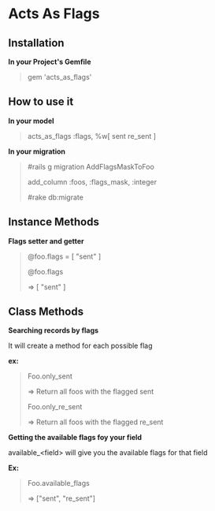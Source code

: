 Acts As Flags
===============

Installation
---------------
**In your Project's Gemfile**
> gem 'acts_as_flags'

How to use it
---------------
**In your model**
> acts_as_flags :flags, %w[ sent re_sent ]

**In your migration**
> \#rails g migration AddFlagsMaskToFoo
>
> add_column :foos, :flags_mask, :integer
>
> \#rake db:migrate

Instance Methods
----------------

**Flags setter and getter**

> @foo.flags = [ "sent" ]
>
> @foo.flags
>
> => [ "sent" ]

Class Methods
----------------

**Searching records by flags**

It will create a method for each possible flag

**ex:**

> Foo.only_sent
>
> => Return all foos with the flagged sent
>
> Foo.only_re_sent
>
> => Return all foos with the flagged re_sent

**Getting the available flags foy your field**

available_\<field\> will give you the available flags for that field

**Ex:**

> Foo.available_flags
>
> => ["sent", "re_sent"]




